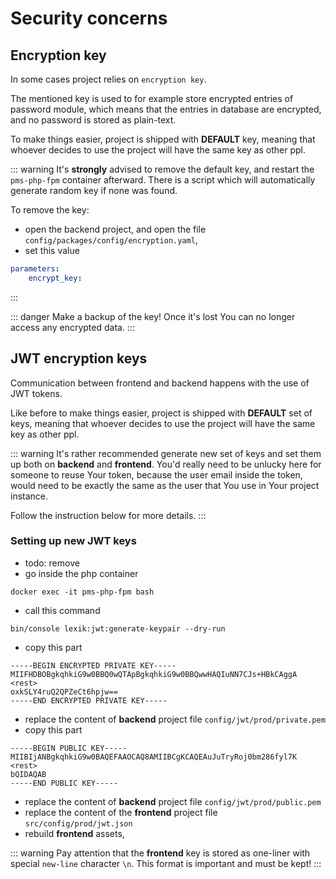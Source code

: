 # Security concerns

## Encryption key

In some cases project relies on `encryption key`.

The mentioned key is used to for example store encrypted entries of password module, which means that the entries in database
are encrypted, and no password is stored as plain-text.

To make things easier, project is shipped with **DEFAULT** key, meaning that whoever decides to use the project will have the same key as other ppl.

::: warning
It's **strongly** advised to remove the default key, and restart the `pms-php-fpm` container afterward. 
There is a script which will automatically generate random key if none was found.

To remove the key:
- open the backend project, and open the file `config/packages/config/encryption.yaml`, 
- set this value

```yaml
parameters:
    encrypt_key:
```
:::

::: danger
Make a backup of the key! Once it's lost You can no longer access any encrypted data.
:::

## JWT encryption keys

Communication between frontend and backend happens with the use of JWT tokens.

Like before to make things easier, project is shipped with **DEFAULT** set of keys, meaning that whoever decides to use the project will have the same key as other ppl.

::: warning
It's rather recommended generate new set of keys and set them up both on **backend** and **frontend**. 
You'd really need to be unlucky here for someone to reuse Your token, 
because the user email inside the token, would need to be exactly the same as the user that You use in Your project instance.

Follow the instruction below for more details.
:::

### Setting up new JWT keys

- todo: remove
- go inside the php container
```shell
docker exec -it pms-php-fpm bash
```
- call this command
```shell
bin/console lexik:jwt:generate-keypair --dry-run
```
- copy this part

```
-----BEGIN ENCRYPTED PRIVATE KEY-----
MIIFHDBOBgkqhkiG9w0BBQ0wQTApBgkqhkiG9w0BBQwwHAQIuNN7CJs+HBkCAggA
<rest>
oxkSLY4ruQ2QPZeCt6hpjw==
-----END ENCRYPTED PRIVATE KEY-----
```
- replace the content of **backend** project file `config/jwt/prod/private.pem`
- copy this part

```
-----BEGIN PUBLIC KEY-----
MIIBIjANBgkqhkiG9w0BAQEFAAOCAQ8AMIIBCgKCAQEAuJuTryRoj0bm286fyl7K
<rest>
bQIDAQAB
-----END PUBLIC KEY-----
```
- replace the content of **backend** project file `config/jwt/prod/public.pem`
- replace the content of the **frontend** project file `src/config/prod/jwt.json`
- rebuild **frontend** assets,

::: warning
Pay attention that the **frontend** key is stored as one-liner with special `new-line` character `\n`.
This format is important and must be kept!
:::
